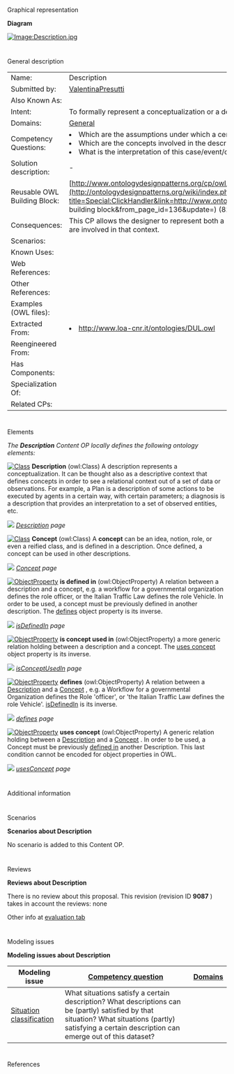 # 

 Graphical representation



__Diagram__ 





[![Image:Description.jpg](../images/6/61/Description.jpg)](../Image/Description.jpg "Image:Description.jpg")





# 

 General description




|  |  |
| --- | --- |
|  Name:  |  Description  |
|  Submitted by:  | [ValentinaPresutti](../User/ValentinaPresutti "User:ValentinaPresutti")  |
|  Also Known As:  |  |
|  Intent:  |  To formally represent a conceptualization or a descriptive context.  |
|  Domains:  | [General](../Community/General "Community:General")  |
|  Competency Questions:  | <li>       Which are the assumptions under which a certain thing is described?      </li><li>       Which are the concepts involved in the description of a certain thing?      </li><li>       What is the interpretation of this case/event/observation?      </li> |
|  Solution description:  |  -  |
|  Reusable OWL Building Block:  | [http://www.ontologydesignpatterns.org/cp/owl/description.owl](http://ontologydesignpatterns.org/wiki/index.php?title=Special:ClickHandler&link=http://www.ontologydesignpatterns.org/cp/owl/description.owl&message=OWL building block&from_page_id=136&update=)  (820)  |
|  Consequences:  |  This CP allows the designer to represent both a (descriptive) context and the elements that characterize and are involved in that context.  |
|  Scenarios:  |  |
|  Known Uses:  |  |
|  Web References:  |  |
|  Other References:  |  |
|  Examples (OWL files):  |  |
|  Extracted From:  | <li><a class="external free" href="http://www.loa-cnr.it/ontologies/DUL.owl" rel="nofollow" title="http://www.loa-cnr.it/ontologies/DUL.owl">        http://www.loa-cnr.it/ontologies/DUL.owl       </a></li> |
|  Reengineered From:  |  |
|  Has Components:  |  |
|  Specialization Of:  |  |
|  Related CPs:  |  |



  





# 

 Elements



_The
 __Description__ 
 Content OP locally defines the following ontology elements:_ 






[![Class](../../images/thumb/2/27/Class.gif/20px-Class.gif)](../Image/Class.gif "Class")
__Description__ 
 (owl:Class) A description represents a conceptualization. It can be thought also as a descriptive
context that defines concepts in order to see a relational context out of a set of data or observations.
For example, a Plan is a description of some actions to be executed by agents in a certain way, with
certain parameters; a diagnosis is a description that provides an interpretation to a set of observed
entities, etc.
 



[![](../../../../../../images/thumb/8/87/ArrowRight.gif/11px-ArrowRight.gif)](../Image/ArrowRight.gif "ArrowRight.gif")
_[Description](../Submissions/Description/Description "Submissions:Description/Description") 
 page_ 




[![Class](../../images/thumb/2/27/Class.gif/20px-Class.gif)](../Image/Class.gif "Class")
__Concept__ 
 (owl:Class) A
 __concept__ 
 can be an idea, notion, role, or even a reified class, and is defined in a description.
Once defined, a concept can be used in other descriptions.
 



[![](../../../../../../images/thumb/8/87/ArrowRight.gif/11px-ArrowRight.gif)](../Image/ArrowRight.gif "ArrowRight.gif")
_[Concept](../Submissions/Description/Concept "Submissions:Description/Concept") 
 page_ 




[![ObjectProperty](../../../../images/thumb/c/c3/ObjectProperty.gif/20px-ObjectProperty.gif)](../Image/ObjectProperty.gif "ObjectProperty")
__is defined in__ 
 (owl:ObjectProperty) A relation between a description and a concept, e.g. a workflow for a governmental
organization defines the role officer, or the Italian Traffic Law defines the role Vehicle. In order to be
used, a concept must be previously defined in another description. The
 [defines](../Submissions/Description/defines "Submissions:Description/defines") 
 object property is its inverse.
 



[![](../../../../../../images/thumb/8/87/ArrowRight.gif/11px-ArrowRight.gif)](../Image/ArrowRight.gif "ArrowRight.gif")
_[isDefinedIn](../Submissions/Description/isDefinedIn "Submissions:Description/isDefinedIn") 
 page_ 




[![ObjectProperty](../../../../images/thumb/c/c3/ObjectProperty.gif/20px-ObjectProperty.gif)](../Image/ObjectProperty.gif "ObjectProperty")
__is concept used in__ 
 (owl:ObjectProperty) a more generic relation holding between a description and a concept.
The
 [uses concept](../Submissions/Description/usesConcept "Submissions:Description/usesConcept") 
 object property is its inverse.
 



[![](../../../../../../images/thumb/8/87/ArrowRight.gif/11px-ArrowRight.gif)](../Image/ArrowRight.gif "ArrowRight.gif")
_[isConceptUsedIn](../Submissions/Description/isConceptUsedIn "Submissions:Description/isConceptUsedIn") 
 page_ 




[![ObjectProperty](../../../../images/thumb/c/c3/ObjectProperty.gif/20px-ObjectProperty.gif)](../Image/ObjectProperty.gif "ObjectProperty")
__defines__ 
 (owl:ObjectProperty) A relation between a
 [Description](../Submissions/Description/Description "Submissions:Description/Description") 
 and a
 [Concept](../Submissions/Description/Concept "Submissions:Description/Concept") 
 , e.g. a Workflow for a governmental Organization defines the Role 'officer', or 'the Italian Traffic Law defines the role Vehicle'.
 [isDefinedIn](../Submissions/Description/isDefinedIn "Submissions:Description/isDefinedIn") 
 is its inverse.
 



[![](../../../../../../images/thumb/8/87/ArrowRight.gif/11px-ArrowRight.gif)](../Image/ArrowRight.gif "ArrowRight.gif")
_[defines](../Submissions/Description/defines "Submissions:Description/defines") 
 page_ 




[![ObjectProperty](../../../../images/thumb/c/c3/ObjectProperty.gif/20px-ObjectProperty.gif)](../Image/ObjectProperty.gif "ObjectProperty")
__uses concept__ 
 (owl:ObjectProperty) A generic relation holding between a
 [Description](../Submissions/Description/Description "Submissions:Description/Description") 
 and a
 [Concept](../Submissions/Description/Concept "Submissions:Description/Concept") 
 . In order to be used, a Concept must be previously
 [defined in](../Submissions/Description/isDefinedIn "Submissions:Description/isDefinedIn") 
 another Description. This last condition cannot be encoded for object properties in OWL.
 



[![](../../../../../../images/thumb/8/87/ArrowRight.gif/11px-ArrowRight.gif)](../Image/ArrowRight.gif "ArrowRight.gif")
_[usesConcept](../Submissions/Description/usesConcept "Submissions:Description/usesConcept") 
 page_ 


# 

 Additional information



# 

 Scenarios




__Scenarios about Description__ 


 No scenario is added to this Content OP.
 




# 

 Reviews




__Reviews about Description__ 


 There is no review about this proposal.
This revision (revision ID
 __9087__ 
 ) takes in account the reviews: none
 



 Other info at
 [evaluation tab](http://ontologydesignpatterns.org/wiki/index.php?title=Submissions:Description&action=evaluation "http://ontologydesignpatterns.org/wiki/index.php?title=Submissions:Description&action=evaluation") 





  





# 

 Modeling issues




__Modeling issues about Description__ 



|  Modeling issue  | [Competency question](../Property/CompetencyQuestion "Property:CompetencyQuestion")  | [Domains](../Property/Domain "Property:Domain")  |
| --- | --- | --- |
| [Situation classification](../Community/Situation_classification "Community:Situation classification")  |  What situations satisfy a certain description? What descriptions can be (partly) satisfied by that situation? What situations (partly) satisfying a certain description can emerge out of this dataset?  |  |




  





# 

 References
